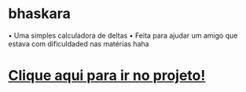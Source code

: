 # bhaskara
• Uma simples calculadora de deltas
• Feita para ajudar um amigo que estava com dificuldaded nas matérias haha

# <a href="https://thiagosouzaa.github.io/bhaskara/">Clique aqui para ir no projeto!</a>
